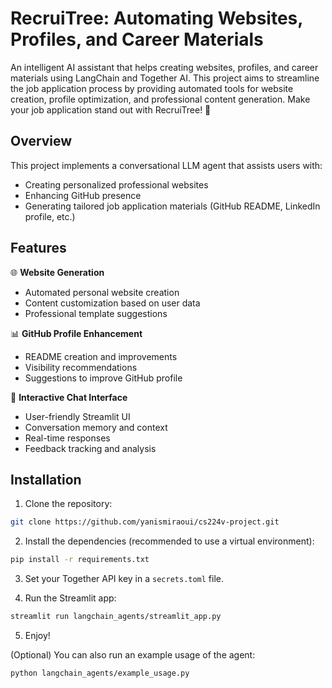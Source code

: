 # RecruiTree: Automating Websites, Profiles, and Career Materials

An intelligent AI assistant that helps creating websites, profiles, and career materials using LangChain and Together AI. This project aims to streamline the job application process by providing automated tools for website creation, profile optimization, and professional content generation. Make your job application stand out with RecruiTree! 🌲

## Overview

This project implements a conversational LLM agent that assists users with:
- Creating personalized professional websites
- Enhancing GitHub presence
- Generating tailored job application materials (GitHub README, LinkedIn profile, etc.)

## Features

🌐 **Website Generation**
- Automated personal website creation
- Content customization based on user data
- Professional template suggestions

📊 **GitHub Profile Enhancement**
- README creation and improvements
- Visibility recommendations
- Suggestions to improve GitHub profile

💬 **Interactive Chat Interface**
- User-friendly Streamlit UI
- Conversation memory and context
- Real-time responses
- Feedback tracking and analysis

## Installation

1. Clone the repository:
```bash
git clone https://github.com/yanismiraoui/cs224v-project.git
```

2. Install the dependencies (recommended to use a virtual environment):
```bash
pip install -r requirements.txt
```

3. Set your Together API key in a `secrets.toml` file.

4. Run the Streamlit app:
```bash
streamlit run langchain_agents/streamlit_app.py
```

5. Enjoy!

(Optional) You can also run an example usage of the agent:
```bash
python langchain_agents/example_usage.py
```
